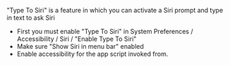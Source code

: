 "Type To Siri" is a feature in which you can activate a Siri prompt and type in text to ask Siri

- First you must enable "Type To Siri" in System Preferences / Accessibility / Siri / "Enable Type To Siri"
- Make sure "Show Siri in menu bar" enabled
- Enable accessibility for the app script invoked from.